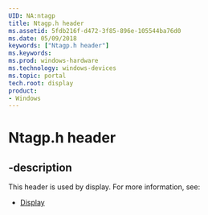 ```yaml
---
UID: NA:ntagp
title: Ntagp.h header
ms.assetid: 5fdb216f-d472-3f85-896e-105544ba76d0
ms.date: 05/09/2018
keywords: ["Ntagp.h header"]
ms.keywords: 
ms.prod: windows-hardware
ms.technology: windows-devices
ms.topic: portal
tech.root: display
product:
- Windows
---
```


# Ntagp.h header


## -description


This header is used by display. For more information, see:

- [Display](../_display/index.md)
